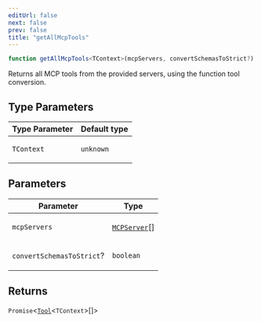 ```yaml
---
editUrl: false
next: false
prev: false
title: "getAllMcpTools"
---
```


```ts
function getAllMcpTools<TContext>(mcpServers, convertSchemasToStrict?): Promise<Tool<TContext>[]>
```

Returns all MCP tools from the provided servers, using the function tool conversion.

## Type Parameters

<table>
<thead>
<tr>
<th>Type Parameter</th>
<th>Default type</th>
</tr>
</thead>
<tbody>
<tr>
<td>

`TContext`

</td>
<td>

`unknown`

</td>
</tr>
</tbody>
</table>

## Parameters

<table>
<thead>
<tr>
<th>Parameter</th>
<th>Type</th>
</tr>
</thead>
<tbody>
<tr>
<td>

`mcpServers`

</td>
<td>

[`MCPServer`](/openai-agents-js/openai/agents/interfaces/mcpserver/)[]

</td>
</tr>
<tr>
<td>

`convertSchemasToStrict`?

</td>
<td>

`boolean`

</td>
</tr>
</tbody>
</table>

## Returns

`Promise`\<[`Tool`](/openai-agents-js/openai/agents/type-aliases/tool/)\<`TContext`\>[]\>
